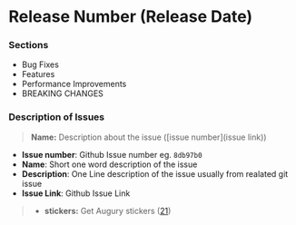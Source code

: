 <a name="release number"></a>
# Release Number (Release Date)

### Sections
* Bug Fixes
* Features
* Performance Improvements
* BREAKING CHANGES

### Description of Issues
> **Name:** Description about the issue ([issue number](issue link))

* **Issue number**: Github Issue number eg. `8db97b0`
* **Name**: Short one word description of the issue
* **Description**: One Line description of the issue usually from realated git issue
* **Issue Link**: Github Issue Link

>* **stickers:** Get Augury stickers ([21](https://github.com/rangle/augury/issues/21))



